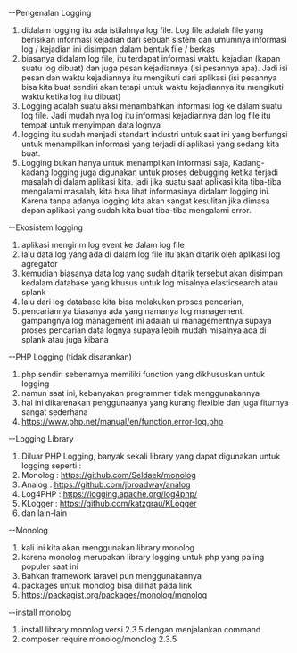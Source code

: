 --Pengenalan Logging

1. didalam logging itu ada istilahnya log file. Log file adalah file yang berisikan informasi kejadian dari sebuah sistem dan umumnya informasi log / kejadian ini disimpan dalam bentuk file / berkas
2. biasanya didalam log file, itu terdapat informasi waktu kejadian (kapan suatu log dibuat) dan juga pesan kejadiannya (isi pesannya apa). Jadi isi pesan dan waktu kejadiannya itu mengikuti dari aplikasi (isi pesannya bisa kita buat sendiri akan tetapi untuk waktu kejadiannya itu mengikuti waktu ketika log itu dibuat)
3. Logging adalah suatu aksi menambahkan informasi log ke dalam suatu log file. Jadi mudah nya log itu informasi kejadiannya dan log file itu tempat untuk menyimpan data lognya
4. logging itu sudah menjadi standart industri untuk saat ini yang berfungsi untuk menampilkan informasi yang terjadi di aplikasi yang sedang kita buat.
5. Logging bukan hanya untuk menampilkan informasi saja, Kadang-kadang logging juga digunakan untuk proses debugging ketika terjadi masalah di dalam aplikasi kita. jadi jika suatu saat aplikasi kita tiba-tiba mengalami masalah, kita bisa lihat informasinya didalam logging ini. Karena tanpa adanya logging kita akan sangat kesulitan jika dimasa depan aplikasi yang sudah kita buat tiba-tiba mengalami error.

--Ekosistem logging

1. aplikasi mengirim log event ke dalam log file
2. lalu data log yang ada di dalam log file itu akan ditarik oleh aplikasi log agregator
3. kemudian biasanya data log yang sudah ditarik tersebut akan disimpan kedalam database yang khusus untuk log misalnya elasticsearch atau splank
4. lalu dari log database kita bisa melakukan proses pencarian,
5. pencariannya biasanya ada yang namanya log management. gampangnya log management ini adalah ui managementnya supaya proses pencarian data lognya supaya lebih mudah misalnya ada di splank atau juga kibana

--PHP Logging (tidak disarankan)

1. php sendiri sebenarnya memiliki function yang dikhususkan untuk logging
2. namun saat ini, kebanyakan programmer tidak menggunakannya
3. hal ini dikarenakan penggunaanya yang kurang flexible dan juga fiturnya sangat sederhana
4. https://www.php.net/manual/en/function.error-log.php

--Logging Library

1. Diluar PHP Logging, banyak sekali library yang dapat digunakan untuk logging seperti :
2. Monolog : https://github.com/Seldaek/monolog
3. Analog : https://github.com/jbroadway/analog
4. Log4PHP : https://logging.apache.org/log4php/
5. KLogger : https://github.com/katzgrau/KLogger
6. dan lain-lain

--Monolog

1. kali ini kita akan menggunakan library monolog
2. karena monolog merupakan library logging untuk php yang paling populer saat ini
3. Bahkan framework laravel pun menggunakannya
4. packages untuk monolog bisa dilihat pada link
5. https://packagist.org/packages/monolog/monolog

--install monolog

1. install library monolog versi 2.3.5 dengan menjalankan command
2. composer require monolog/monolog 2.3.5

